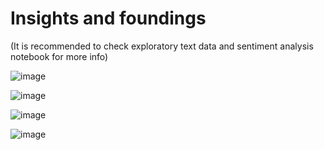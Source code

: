 # Insights and foundings


(It is recommended to check exploratory text data and sentiment analysis notebook for more info)

![image](https://user-images.githubusercontent.com/65908522/137308171-91092cc3-4e80-4e20-bb9d-55cc4f894316.png)





![image](https://user-images.githubusercontent.com/65908522/137308194-b7fac8dc-db84-43f1-8712-e4e3bf6fac04.png)


![image](https://user-images.githubusercontent.com/65908522/137308242-23a49654-8dc5-472f-8ea5-a42f59cacdef.png)





![image](https://user-images.githubusercontent.com/65908522/137249683-4bb49bba-e793-4ef5-992c-776dc46b46ee.png)
